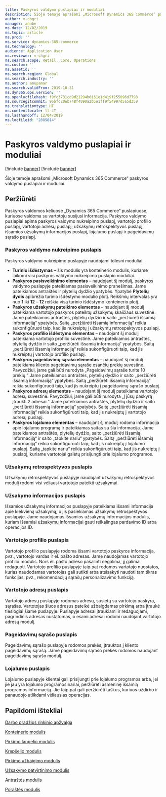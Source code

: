 ```yaml
---
title: Paskyros valdymo puslapiai ir moduliai
description: Šioje temoje aprašomi „Microsoft Dynamics 365 Commerce“ paskyros valdymo puslapiai ir moduliai.
author: v-chgri
manager: annbe
ms.date: 12/02/2019
ms.topic: article
ms.prod: ''
ms.service: dynamics-365-commerce
ms.technology: ''
audience: Application User
ms.reviewer: v-chgri
ms.search.scope: Retail, Core, Operations
ms.custom: ''
ms.assetid: ''
ms.search.region: Global
ms.search.industry: ''
ms.author: anupamar
ms.search.validFrom: 2019-10-31
ms.dyn365.ops.version: ''
ms.openlocfilehash: f9fc3731cd9d21294b0161e1d419f255096d7790
ms.sourcegitcommit: 96bfc20eb748f4090a2b5e1ff9f54997d5a5d359
ms.translationtype: HT
ms.contentlocale: lt-LT
ms.lasthandoff: 12/04/2019
ms.locfileid: "2885814"
---
```

# <a name="account-management-pages-and-modules"></a>Paskyros valdymo puslapiai ir moduliai

[!include [banner](includes/preview-banner.md)]
[!include [banner](includes/banner.md)]

Šioje temoje aprašomi „Microsoft Dynamics 365 Commerce“ paskyros valdymo puslapiai ir moduliai.

## <a name="overview"></a>Peržiūrėti

Paskyros valdomos keliuose „Dynamics 365 Commerce“ puslapiuose, kuriuose valdoma su vartotoju susijusi informacija. Paskyros valdymo puslapiai apima paskyros valdymo nukreipimo puslapį, vartotojo profilio puslapį, vartotojo adresų puslapį, užsakymų retrospektyvos puslapį, išsamios užsakymų informacijos puslapį, lojalumo puslapį ir pageidavimų sąrašo puslapį.

### <a name="account-management-landing-page"></a>Paskyros valdymo nukreipimo puslapis

Paskyros valdymo nukreipimo puslapyje naudojami tolesni moduliai.

- **Turinio išdėstymas** – šis modulis yra konteinerio modulis, kuriame laikomi visi paskyros valdymo nukreipimo puslapio moduliai.
- **Paskyros pasisveikinimo elementas** – naudojant šį modulį, paskyros valdymo puslapyje pateikiamas pasisveikinimo pranešimas. Jame pateikiamos antraštės ir plytelių dydžio ypatybės. Ypatybė **Plytelių dydis** apibrėžia turinio išdėstymo modulio plotį. Reikšmių intervalas yra nuo **1** iki **12** – **12** reiškia visą turinio išdėstymo konteinerio plotį.
- **Paskyros užsakymų pateikimo elementas** – naudojant šį modulį pateikiama vartotojo paskyros pateiktų užsakymų skaičiaus suvestinė. Jame pateikiamos antraštės, plytelių dydžio ir saito „peržiūrėti išsamią informaciją“ ypatybės. Saitą „peržiūrėti išsamią informaciją“ reikia sukonfigūruoti taip, kad jis nukreiptų į užsakymų retrospektyvos puslapį.
- **Paskyros profilio išdėstymo elementas** – naudojant šį modulį pateikiama vartotojo profilio suvestinė. Jame pateikiamos antraštės, plytelių dydžio ir saito „peržiūrėti išsamią informaciją“ ypatybės. Saitą „peržiūrėti išsamią informaciją“ reikia sukonfigūruoti taip, kad jis nukreiptų į vartotojo profilio puslapį.
- **Paskyros pageidavimų sąrašo elementas** – naudojant šį modulį pateikiama kliento pageidavimų sąraše esančių prekių suvestinė. Pavyzdžiui, jame gali būti nurodyta „Pageidavimų sąraše turite 10 prekių.“ Jame pateikiamos antraštės, plytelių dydžio ir saito „peržiūrėti išsamią informaciją“ ypatybės. Saitą „peržiūrėti išsamią informaciją“ reikia sukonfigūruoti taip, kad jis nukreiptų į pageidavimų sąrašo puslapį.
- **Paskyros adresų elementas** – naudojant šį modulį pateikiama vartotojo adresų suvestinė. Pavyzdžiui, jame gali būti nurodyta „Į jūsų paskyrą įtraukti 2 adresai.“ Jame pateikiamos antraštės, plytelių dydžio ir saito „peržiūrėti išsamią informaciją“ ypatybės. Saitą „peržiūrėti išsamią informaciją“ reikia sukonfigūruoti taip, kad jis nukreiptų į vartotojo adresų puslapį.
- **Paskyros lojalumo elementas** – naudojant šį modulį rodoma informacija apie lojalumo programą ir pateikiamas saitas su šia informacija. Jame pateikiamos antraštės, plytelių dydžio, saito „peržiūrėti išsamią informaciją“ ir saito „tapkite nariu“ ypatybės. Saitą „peržiūrėti išsamią informaciją“ reikia sukonfigūruoti taip, kad jis nukreiptų į lojalumo puslapį. Saitą „tapkite nariu“ reikia sukonfigūruoti taip, kad jis nukreiptų į puslapį, kuriame vartotojai galėtų prisijungti prie lojalumo programos.

### <a name="order-history-page"></a>Užsakymų retrospektyvos puslapis

Užsakymų retrospektyvos puslapyje naudojant užsakymų retrospektyvos modulį rodomi visi vėliausi vartotojo pateikti užsakymai.

### <a name="order-details-page"></a>Užsakymo informacijos puslapis

Išsamios užsakymų informacijos puslapyje pateikiama išsami informacija apie kiekvieną užsakymą, o jis pasiekiamas užsakymų retrospektyvos puslapyje. Jame naudojamas išsamios užsakymų informacijos modulis, kuriam išsamiai užsakymų informacijai gauti reikalingas pardavimo ID arba operacijos ID.

### <a name="user-profile-page"></a>Vartotojo profilio puslapis

Vartotojo profilio puslapyje rodoma išsami vartotojo paskyros informacija, pvz., vartotojo vardas ir el. pašto adresas. Jame naudojamas vartotojo profilio modulis. Nors el. pašto adreso pašalinti negalima, jį galima redaguoti. Vartotojo profilio puslapyje taip pat rodomos vartotojo nuostatos, kurias naudodamas vartotojas gali sutikti arba atsisakyti naudoti tam tikras funkcijas, pvz., rekomendacijų sąrašų personalizavimo funkciją. 

### <a name="user-address-page"></a>Vartotojo adresų puslapis

Vartotojo adresų puslapyje rodomas adresų, susietų su vartotojo paskyra, sąrašas. Vartotojas šiuos adresus pateikė užbaigdamas pirkimą arba įtraukė tiesiogiai šiame puslapyje. Puslapyje adresai įtraukiami ir redaguojami, pagrindinis adresas nustatomas, o esami adresai rodomi naudojant vartotojo adresų modulį.

### <a name="wish-list-page"></a>Pageidavimų sąrašo puslapis

Pageidavimų sąrašo puslapyje rodomos prekės, įtrauktos į kliento pageidavimų sąrašą. Jame pageidavimų sąrašo prekės rodomos naudojant pageidavimų sąrašo modulį.

### <a name="loyalty-page"></a>Lojalumo puslapis

Lojalumo puslapyje klientai gali prisijungti prie lojalumo programos arba, jei jie jau yra lojalumo programos nariai, peržiūrėti asmeninę išsamią programos informaciją. Jie taip pat gali peržiūrėti taškus, kuriuos uždirbo ir panaudojo atlikdami vėliausias operacijas.

## <a name="additional-resources"></a>Papildomi ištekliai

[Darbo pradžios rinkinio apžvalga](starter-kit-overview.md)

[Konteinerio modulis](add-container-module.md)

[Pirkimo langelio modulis](add-buy-box.md)

[Krepšelio modulis](add-cart-module.md)

[Pirkimo užbaigimo modulis](add-checkout-module.md)

[Užsakymo patvirtinimo modulis](order-confirmation-module.md)

[Antraštės modulis](author-header-module.md)

[Poraštės modulis](author-footer-module.md)
